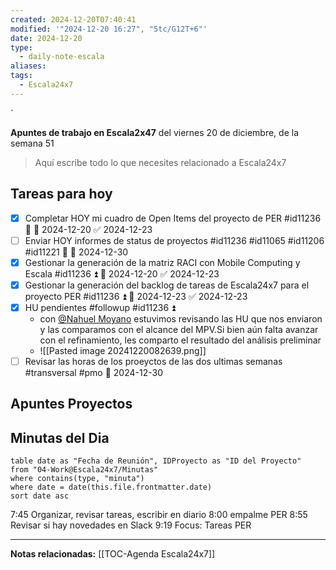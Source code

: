 ```yaml
---
created: 2024-12-20T07:40:41
modified: '"2024-12-20 16:27", "5tc/G12T+6"'
date: 2024-12-20
type:
  - daily-note-escala
aliases: 
tags:
  - Escala24x7
---
```

`


**Apuntes de trabajo en Escala2x47** del  viernes 20 de diciembre, de la semana 51 

> Aquí escribe todo lo que necesites relacionado a Escala24x7







## Tareas para hoy


- [x] Completar HOY mi cuadro de Open Items del proyecto de PER #id11236 🔺 📅 2024-12-20 ✅ 2024-12-23
- [ ] Enviar HOY informes de status de proyectos #id11236 #id11065 #id11206 #id11221 🔺 📅 2024-12-30
- [x] Gestionar la generación de la matriz RACI con Mobile Computing y Escala #id11236 ⏫ 📅 2024-12-20 ✅ 2024-12-23
- [x] Gestionar la generación del backlog de tareas de Escala24x7 para el proyecto PER #id11236 ⏫ 📅 2024-12-23 ✅ 2024-12-23
- [x] HU pendientes #followup #id11236  ⏫
	- con [@Nahuel Moyano](https://escala24x7.slack.com/team/U0859E3UK41) estuvimos revisando las HU que nos enviaron y las comparamos con el alcance del MPV.Si bien aún falta avanzar con el refinamiento, les comparto el resultado del análisis preliminar 
	- ![[Pasted image 20241220082639.png]]
- [ ] Revisar las horas de los proeyctos de las dos ultimas semanas #transversal #pmo 📅 2024-12-30
## Apuntes Proyectos


## Minutas del Dia
 ```dataview
table date as "Fecha de Reunión", IDProyecto as "ID del Proyecto"
from "04-Work@Escala24x7/Minutas"
where contains(type, "minuta")
where date = date(this.file.frontmatter.date)
sort date asc
```

7:45 Organizar, revisar tareas, escribir en diario
8:00 empalme PER
8:55 Revisar si hay novedades en Slack
9:19 Focus: Tareas PER

----
**Notas relacionadas:**
[[TOC-Agenda Escala24x7]]


